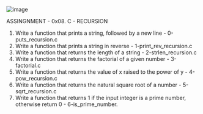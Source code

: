 ![image](https://github.com/Mfiso1/alx-low_level_programming/assets/122856548/e2c3fc6b-6403-4a41-b822-79e38225bb1f)

	
 ASSINGNMENT - 0x08. C - RECURSION

1. Write a function that prints a string, followed by a new line - 0-puts_recursion.c
2. Write a function that prints a string in reverse - 1-print_rev_recursion.c
3. Write a function that returns the length of a string - 2-strlen_recursion.c
4. Write a function that returns the factorial of a given number - 3-factorial.c
5. Write a function that returns the value of x raised to the power of y - 4-pow_recursion.c
6. Write a function that returns the natural square root of a number - 5-sqrt_recursion.c
7. Write a function that returns 1 if the input integer is a prime number, otherwise return 0 - 6-is_prime_number.
